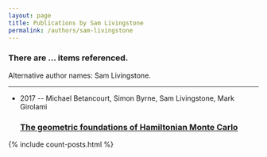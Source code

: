 ```yaml
---
layout: page
title: Publications by Sam Livingstone
permalink: /authors/sam-livingstone
---
```


<h3 id="number-posts">There are ... items referenced.</h3>
<p id='info-authors'>Alternative author names: Sam Livingstone.</p>
<hr />
<ul class="post-list">
<li><span class='post-meta'>2017 -- Michael Betancourt, Simon Byrne, Sam Livingstone, Mark Girolami</span><h3><a class='post-link' href="{{ site.baseurl }}/the-geometric-foundations-of-hamiltonian-monte-carlo">The geometric foundations of Hamiltonian Monte Carlo</a></h3></li>

</ul>
{% include count-posts.html %}
